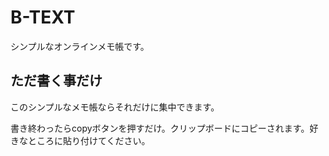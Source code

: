 # B-TEXT

シンプルなオンラインメモ帳です。

## ただ書く事だけ

このシンプルなメモ帳ならそれだけに集中できます。

書き終わったらcopyボタンを押すだけ。クリップボードにコピーされます。好きなところに貼り付けてください。

